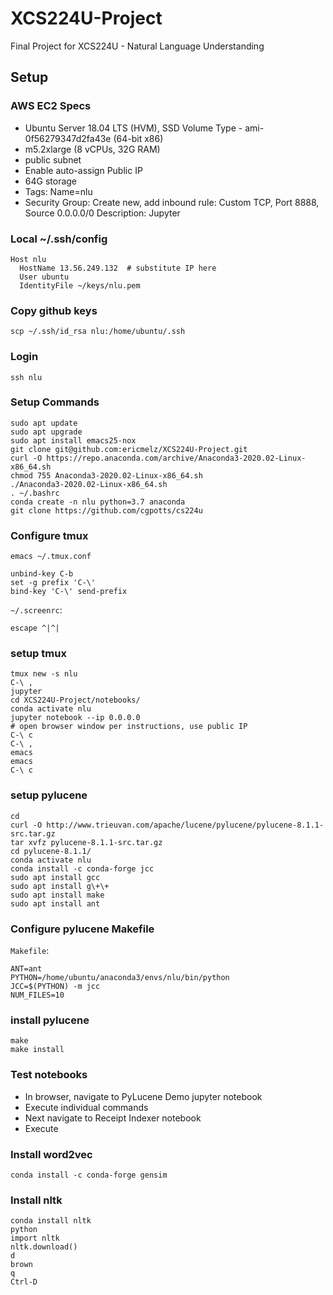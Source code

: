 # XCS224U-Project
Final Project for XCS224U - Natural Language Understanding

## Setup

### AWS EC2 Specs
* Ubuntu Server 18.04 LTS (HVM), SSD Volume Type - ami-0f56279347d2fa43e  (64-bit x86)
* m5.2xlarge (8 vCPUs, 32G RAM)
* public subnet
* Enable auto-assign Public IP
* 64G storage
* Tags: Name=nlu
* Security Group: Create new, add inbound rule: Custom TCP, Port 8888, Source 0.0.0.0/0  Description: Jupyter

### Local ~/.ssh/config
```
Host nlu
  HostName 13.56.249.132  # substitute IP here
  User ubuntu
  IdentityFile ~/keys/nlu.pem
```

### Copy github keys
```
scp ~/.ssh/id_rsa nlu:/home/ubuntu/.ssh
```

### Login
```
ssh nlu
```

### Setup Commands
```
sudo apt update
sudo apt upgrade
sudo apt install emacs25-nox
git clone git@github.com:ericmelz/XCS224U-Project.git
curl -O https://repo.anaconda.com/archive/Anaconda3-2020.02-Linux-x86_64.sh
chmod 755 Anaconda3-2020.02-Linux-x86_64.sh
./Anaconda3-2020.02-Linux-x86_64.sh
. ~/.bashrc
conda create -n nlu python=3.7 anaconda
git clone https://github.com/cgpotts/cs224u
```

### Configure tmux
`emacs ~/.tmux.conf`
```
unbind-key C-b
set -g prefix 'C-\'
bind-key 'C-\' send-prefix
```
`~/.screenrc`:
```
escape ^|^|
```

### setup tmux
```
tmux new -s nlu
C-\ ,
jupyter
cd XCS224U-Project/notebooks/
conda activate nlu
jupyter notebook --ip 0.0.0.0
# open browser window per instructions, use public IP
C-\ c
C-\ ,
emacs
emacs
C-\ c
```

### setup pylucene
```
cd
curl -O http://www.trieuvan.com/apache/lucene/pylucene/pylucene-8.1.1-src.tar.gz
tar xvfz pylucene-8.1.1-src.tar.gz
cd pylucene-8.1.1/
conda activate nlu
conda install -c conda-forge jcc
sudo apt install gcc
sudo apt install g\+\+
sudo apt install make
sudo apt install ant
```

### Configure pylucene Makefile
`Makefile`:
```
ANT=ant
PYTHON=/home/ubuntu/anaconda3/envs/nlu/bin/python
JCC=$(PYTHON) -m jcc
NUM_FILES=10
```

### install pylucene
```
make
make install
```

### Test notebooks
* In browser, navigate to PyLucene Demo jupyter notebook
* Execute individual commands
* Next navigate to Receipt Indexer notebook
* Execute

### Install word2vec
```
conda install -c conda-forge gensim
```

### Install nltk
```
conda install nltk
python
import nltk
nltk.download()
d
brown
q
Ctrl-D
```